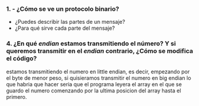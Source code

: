 ### 1. - ¿Cómo se ve un protocolo binario?
- ¿Puedes describir las partes de un mensaje?
- ¿Para qué sirve cada parte del mensaje?

### 4. ¿En qué *endian* estamos transmitiendo el número? Y si queremos transmitir en el *endian* contrario, ¿Cómo se modifica el código?

estamos transmitiendo el numero en little endian, es decir, empezando por el byte de menor peso, si quisieramos transmitir el numero en big endian lo que habria que hacer seria que el programa leyera el array en el que se guardo el numero comenzando por la ultima posicion del array hasta el primero.
